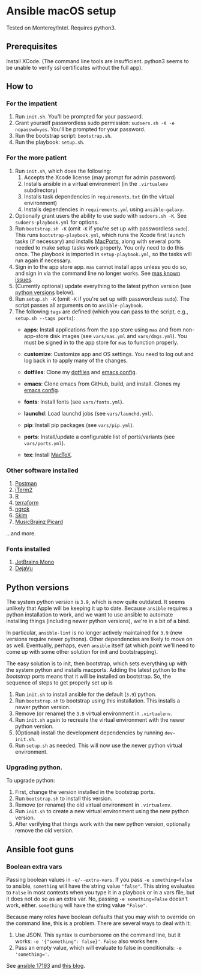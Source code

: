 # Ansible macOS setup

Tested on Monterey/Intel. Requires python3.


## Prerequisites

Install XCode. (The command line tools are insufficient. 
python3 seems to be unable to verify ssl certificates without the full app).


## How to

### For the impatient

1. Run `init.sh`. You'll be prompted for your password.
1. Grant yourself passwordless sudo permission: `sudoers.sh -K -e nopasswd=yes`. You'll be prompted for your password.
1. Run the bootstrap script: `bootstrap.sh`.
1. Run the playbook: `setup.sh`.

### For the more patient

1. Run `init.sh`, which does the following:
    1. Accepts the Xcode license (may prompt for admin password)
    1. Installs ansible in a virtual environment (in the `.virtualenv` subdirectory)
    1. Installs task dependencies in `requirements.txt` (in the virtual environment)
    1. Installs dependencies in `requirements.yml` using `ansible-galaxy`.
1. Optionally grant users the ability to use sudo with `sudoers.sh -K`. See `sudoers-playbook.yml` for
   options.
1. Run `bootstrap.sh -K` (omit `-K` if you're set up with passwordless `sudo`). This runs `bootstrap-playbook.yml`,
   which runs the Xcode first launch tasks (if necessary) and installs [MacPorts](https://www.macports.org/), along with
   several ports needed to make setup tasks work properly. You only need to do this once. The playbook is imported in
   `setup-playbook.yml`, so the tasks will run again if necessary.
1. Sign in to the app store app.
   `mas` cannot install apps unless you do so, and sign in via the command line no longer works.
   See [mas known issues](https://github.com/mas-cli/mas?tab=readme-ov-file#known-issues).
1. (Currently optional) update everything to the latest python version (see [python versions](#python-versions) below). 
1. Run `setup.sh -K` (omit `-K` if you're set up with passwordless `sudo`). The script passes all 
   arguments on to `ansible-playbook`.
1. The following `tags` are defined (which you can pass to the script, e.g., `setup.sh --tags ports`):
    - **apps**:      Install applications from the app store using `mas` and from non-app-store disk images
      (see `vars/mas.yml` and `vars/dmgs.yml`).
      You must be signed in to the app store for `mas` to function properly.

    - **customize**: Customize app and OS settings.
      You need to log out and log back in to apply many of the changes.

    - **dotfiles**:  Clone my [dotfiles](https://github.com/conleym/dotfiles) and
     [emacs config](https://github.com/conleym/dot-emacs).

    - **emacs**:     Clone emacs from GitHub, build, and install.
      Clones my [emacs config](https://github.com/conleym/dot-emacs).

    - **fonts**:     Install fonts (see `vars/fonts.yml`).

    - **launchd**:   Load launchd jobs (see `vars/launchd.yml`).

    - **pip**:       Install pip packages (see `vars/pip.yml`).

    - **ports**:     Install/update a configurable list of ports/variants
      (see `vars/ports.yml`).

    - **tex**:       Install [MacTeX](https://www.tug.org/mactex/).

### Other software installed

1. [Postman](https://www.postman.com/)
1. [iTerm2](https://www.iterm2.com/downloads.html)
1. [R](https://r-project.org/)
1. [terraform](https://www.terraform.io/)
1. [ngrok](https://ngrok.com/download)
1. [Skim](https://skim-app.sourceforge.io/)
1. [MusicBrainz Picard](https://picard.musicbrainz.org/)

...and more.

### Fonts installed

1. [JetBrains Mono](https://www.jetbrains.com/lp/mono/)
1. [DejaVu](https://dejavu-fonts.github.io/)


## Python versions

The system python version is `3.9`, which is now quite outdated. It seems unlikely that Apple will be keeping it up to
date. Because `ansible` requires a python installation to work, and we want to use ansible to automate installing
things (including newer python versions), we're in a bit of a bind.

In particular, `ansible-lint` is no longer actively maintained for `3.9` (new versions require newer pythons). Other
dependencies are likely to move on as well. Eventually, perhaps, even `ansible` itself (at which point we'll need to
come up with some other solution for init and bootstrapping).

The easy solution is to init, then bootstrap, which sets everything up with the system python and installs macports.
Adding the latest python to the _bootstrap_ ports means that it will be installed on bootstrap. So, the sequence of 
steps to get properly set up is

1. Run `init.sh` to install ansible for the default (`3.9`) python.
1. Run `bootstrap.sh` to bootstrap using this installation. This installs a newer python version.
1. Remove (or rename) the `3.9` virtual environment in `.virtualenv`.
1. Run `init.sh` again to recreate the virtual environment with the newer python version.
1. (Optional) install the development dependencies by running `dev-init.sh`.
1. Run `setup.sh` as needed. This will now use the newer python virtual environment.

### Upgrading python.

To upgrade python:

1. First, change the version installed in the bootstrap ports. 
1. Run `bootstrap.sh` to install this version. 
1. Remove (or rename) the old virtual environment in `.virtualenv`.
1. Run `init.sh` to create a new virtual environment using the new python version.
1. After verifying that things work with the new python version, optionally remove the old version.


## Ansible foot guns

### Boolean extra vars

Passing boolean values in `-e/--extra-vars`. If you pass `-e something=false` to ansible, `something` will have the 
string value `"false"`. This string evaluates to `False` in most contexts when you type it in a playbook or in a vars
file, but it does not do so as an extra var.  No, passing `-e something=False` doesn't work, either. `something` will
have the string value `"False"`.

Because many roles have boolean defaults that you may wish to override on the command line, this is a problem. There
are several ways to deal with it:

1. Use JSON. This syntax is cumbersome on the command line, but it works: `-e '{"something": false}'`. `False` also
works here.
1. Pass an empty value, which will evaluate to false in conditionals: `-e 'something='`.

See [ansible 17193](https://github.com/ansible/ansible/issues/17193) and 
[this blog](https://fabianlee.org/2021/07/28/ansible-overriding-boolean-values-using-extra-vars-at-runtime/).
